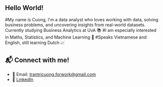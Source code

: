 ## Hello World!
#My name is Cuong, I'm a data analyst who loves working with data, solving business problems, and uncovering insights from real-world datasets. Currently studying Business Analytics at UvA 📚
#I am especially interested in Maths, Statistics, and Machine Learning 🤖
#Speaks Vietnamese and English, still learning Dutch 📈

## 📬 Connect with me!
- 📧 Email: trantricuong.forwork@gmail.com
- 💼 [LinkedIn](https://www.linkedin.com/in/cuong-tran-0046ba333/)

